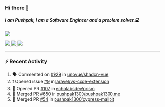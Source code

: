### Hi there 👋

##### I am Pushpak, I am a Software Engineer and a problem solver.💻

<a href='https://twitter.com/pushpak1300'><a href="https://pushpak1300.me/" target="_blank">
  <img src="https://img.shields.io/badge/website-%23E34F26.svg?&style=for-the-badge" />
</a> 
 
 <a href="https://twitter.com/pushpak1300" target="_blank">
  <img src="https://img.shields.io/badge/twitter-%231DA1F2.svg?&style=for-the-badge&logo=twitter&logoColor=white" />
</a> 

<a href="https://www.linkedin.com/in/pushpak-c-286b17b1/" target="_blank">
  <img src="https://img.shields.io/badge/linkedin-%230077B5.svg?&style=for-the-badge&logo=linkedin&logoColor=white" />
</a> 

<a href="https://dev.to/pushpak1300/" target="_blank">
  <img src="http://img.shields.io/badge/dev.to-gray?style=for-the-badge&logo=dev.to&?logoColor=white?logoWidth=100?label=" />
</a> 


</p>

---

### ⚡ Recent Activity

<!--START_SECTION:activity-->
1. 🗣 Commented on [#929](https://github.com/unovue/shadcn-vue/issues/929#issuecomment-2547508997) in [unovue/shadcn-vue](https://github.com/unovue/shadcn-vue)
2. ❗ Opened issue [#9](https://github.com/laravel/vs-code-extension/issues/9) in [laravel/vs-code-extension](https://github.com/laravel/vs-code-extension)
3. 💪 Opened PR [#107](https://github.com/echolabsdev/prism/pull/107) in [echolabsdev/prism](https://github.com/echolabsdev/prism)
4. 🎉 Merged PR [#650](https://github.com/pushpak1300/pushpak1300.me/pull/650) in [pushpak1300/pushpak1300.me](https://github.com/pushpak1300/pushpak1300.me)
5. 🎉 Merged PR [#54](https://github.com/pushpak1300/cypress-mailpit/pull/54) in [pushpak1300/cypress-mailpit](https://github.com/pushpak1300/cypress-mailpit)
<!--END_SECTION:activity-->
